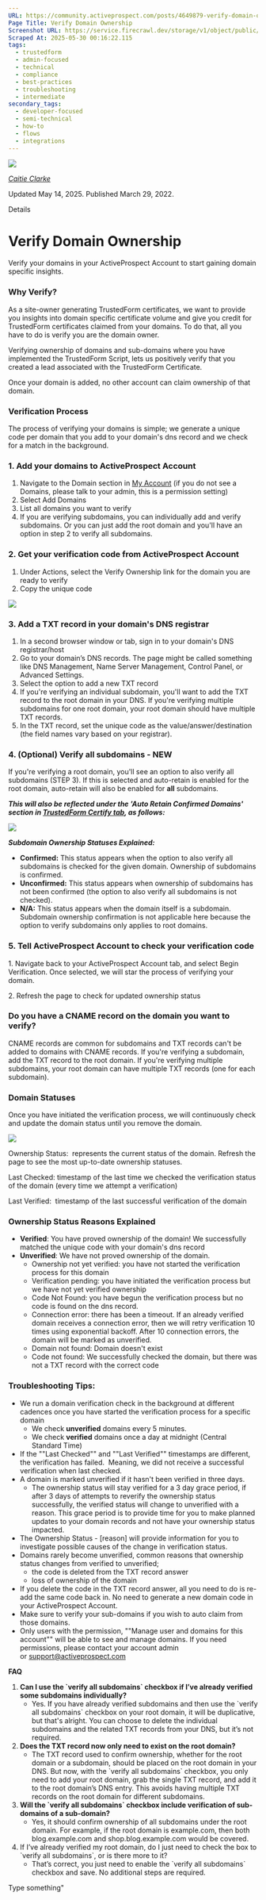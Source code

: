 ```yaml
---
URL: https://community.activeprospect.com/posts/4649879-verify-domain-ownership?_gl=1*zqdwg8*_gcl_aw*R0NMLjE3NDU2MDAxMjguQ2owS0NRandoWVNfQmhEMkFSSXNBSlRNTVFiaXRYMkdhRFdWemNDYW0wOFJtNXpFNzRLbHpuVEtxMkxjWV9JN2VIRU5wcGZJZFo1dzFOb2FBb2VXRUFMd193Y0I.*_gcl_au*MTI0OTE0OTIxNS4xNzQ0NjM5NjA2LjY1MDQxMjc5OC4xNzQ1ODc5MTYxLjE3NDU4NzkxODE.*_ga*NTQ3NjI0NDQxLjE3MzQ2Mzk3NDQ.*_ga_QHXBV6N7D1*MTc0NTk4Nzc4Ny4xODEuMS4xNzQ1OTkzNjA2LjQ1LjAuNDE0MTA2MzQw
Page Title: Verify Domain Ownership
Screenshot URL: https://service.firecrawl.dev/storage/v1/object/public/media/screenshot-a603d328-a02b-4ac8-a715-eb50807dc812.png
Scraped At: 2025-05-30 00:16:22.115
tags:
  - trustedform
  - admin-focused
  - technical
  - compliance
  - best-practices
  - troubleshooting
  - intermediate
secondary_tags:
  - developer-focused
  - semi-technical
  - how-to
  - flows
  - integrations
---
```


[![](https://content2.bloomfire.com/avatars/users/1316948/thumb/thumbnail.png?f=1606147181&Expires=1748567773&Signature=N1XtN~uVAegVWQUQbdNNW7Ug8tyFooXE0EjJD~WiWPniL5EQJ1s6XzB-1ms0vHRDifcqTNei~WffVItjr2-2GhRXIbH~SEs1P8edAHTDGsYe03ia7dHdVWq8DU5eFdR62s06dlCFEtbQSvhzoT72Ath2vj4~rkz~mjKi5LoGYOIbnE7uAgtbodhmxF6Lzw7VRnrQHc5Q9zfky3Bka~QgAB95XcB37qUmEb1TwWPN2Z8o9w2UBedGGc5RwyyZc2i-FTYS9W2lha~0A8i8ISz3NDKcEe-cHcs9VBLalrP2xJocmcbZN2msgNoeeoy9bMtjX-jy8JLi-YwuPWZwBPWUtQ__&Key-Pair-Id=APKAIDFCFZ2UHE5LPIUA)](https://community.activeprospect.com/memberships/7557576-caitie-clarke)

[_Caitie Clarke_](https://community.activeprospect.com/memberships/7557576-caitie-clarke)

Updated May 14, 2025. Published March 29, 2022.

Details

# Verify Domain Ownership

Verify your domains in your ActiveProspect Account to start gaining domain specific insights.

### Why Verify?

As a site-owner generating TrustedForm certificates, we want to provide you insights into domain specific certificate volume and give you credit for TrustedForm certificates claimed from your domains. To do that, all you have to do is verify you are the domain owner.

Verifying ownership of domains and sub-domains where you have implemented the TrustedForm Script, lets us positively verify that you created a lead associated with the TrustedForm Certificate.

Once your domain is added, no other account can claim ownership of that domain.

### Verification Process

The process of verifying your domains is simple; we generate a unique code per domain that you add to your domain's dns record and we check for a match in the background.

### 1\. Add your domains to ActiveProspect Account

1. Navigate to the Domain section in [My Account](https://account.activeprospect.com/domains) (if you do not see a Domains, please talk to your admin, this is a permission setting)
2. Select Add Domains
3. List all domains you want to verify
1. If you are verifying subdomains, you can individually add and verify subdomains. Or you can just add the root domain and you'll have an option in step 2 to verify all subdomains.

### 2\. Get your verification code from ActiveProspect Account

1. Under Actions, select the Verify Ownership link for the domain you are ready to verify
2. Copy the unique code

![](https://content3.bloomfire.com/thumbnails/contents/004/944/170/original.png?f=1745956313&Expires=1748567773&Signature=azKb8lxzOYkes20OkFf3HrV5aRkyQkL9lAYbEXvU3b9A-yvRhShRmBoiHXJ~sDuU7MtyOM~R-nFeTcfnLJpCkm1Dtz9tvQaymLaETpiK2wzu-xpnurqOJZnoyV2pP5e0lZGtVIB82e9rm5MxdMF-c~~IGS639lj3Bn29eO775RVu269VbmfYbNK4z3HzuqGxHXS6qdtA~ttbhL8~1ISudakDXLJsKvDj2FHu0RKt1Wl8MOxSao3ggdUGDWEdG8LLXJLnpRkItGayah0LwrvDii51mVbAVFPD7uvxXyQ4ZLVV4LrejzD3oykK5CCUzpBtjJX1p54YEGdfHgWSxO2ivw__&Key-Pair-Id=APKAIDFCFZ2UHE5LPIUA)

### 3\. Add a TXT record in your domain's DNS registrar

1. In a second browser window or tab, sign in to your domain's DNS registrar/host
2. Go to your domain’s DNS records. The page might be called something like DNS Management, Name Server Management, Control Panel, or Advanced Settings.
3. Select the option to add a new TXT record
1. If you're verifying an individual subdomain, you'll want to add the TXT record to the root domain in your DNS. If you're verifying multiple subdomains for one root domain, your root domain should have multiple TXT records.
4. In the TXT record, set the unique code as the value/answer/destination (the field names vary based on your registrar).

### 4\. (Optional) Verify all subdomains - NEW

If you're verifying a root domain, you'll see an option to also verify all subdomains (STEP 3). If this is selected and auto-retain is enabled for the root domain, auto-retain will also be enabled for **all** subdomains.

_**This will also be reflected under the 'Auto Retain Confirmed Domains' section in [TrustedForm Certify tab](https://app.trustedform.com/certificates/issue?__hstc=41051389.35fac6c93cef7b38a5359d0547f3275d.1748564175270.1748564175270.1748564175270.1&__hssc=41051389.1.1748564175270&__hsfp=3707738794), as follows:**_

![](https://content2.bloomfire.com/thumbnails/contents/004/944/754/original.png?f=1745989144&Expires=1748567773&Signature=nGUEWtGGnboQKlYnV2LeEpwXM9Af8T4p~obXoiQWLg~8hqiVmkAJD1qm0ifUIyDYuAYwJDtsO~lr20lAPOQyTrbCyuKG4ZdWTC4n3cWZjGwzF3ZXP6VDU-qB-yiUkDAm9gOr9KIB4XeA4rR6Veux5bBUzpjJX1N1OFGNIL~ThMKpEv5id1ERvMvbbwTg6fHlHGquFQTD5m-L0ZwRWCJ7P3caLc8MuO3H0BgO27icAxtHZCd2D5kvPd5FKYnSEOvQAU66jUEmFwbaH7q7fedhHXsB6ZnVJdlUzDSA8itoFxcBt3IpvsE-ZOJs-ezIpSg4lkVjAaFiNgG0oqKvtvwo5Q__&Key-Pair-Id=APKAIDFCFZ2UHE5LPIUA)

**_Subdomain Ownership Statuses Explained:_**

- **Confirmed:** This status appears when the option to also verify all subdomains is checked for the given domain. Ownership of subdomains is confirmed.
- **Unconfirmed:** This status appears when ownership of subdomains has not been confirmed (the option to also verify all subdomains is not checked).
- **N/A:** This status appears when the domain itself is a subdomain. Subdomain ownership confirmation is not applicable here because the option to verify subdomains only applies to root domains.

### 5\. Tell ActiveProspect Account to check your verification code

1\. Navigate back to your ActiveProspect Account tab, and select Begin Verification. Once selected, we will star the process of verifying your domain.

2\. Refresh the page to check for updated ownership status

### Do you have a CNAME record on the domain you want to verify?

CNAME records are common for subdomains and TXT records can't be added to domains with CNAME records. If you're verifying a subdomain, add the TXT record to the root domain. If you're verifying multiple subdomains, your root domain can have multiple TXT records (one for each subdomain).

### Domain Statuses

Once you have initiated the verification process, we will continuously check and update the domain status until you remove the domain.

![](https://content1.bloomfire.com/thumbnails/contents/003/147/093/original.png?f=1648485804&Expires=1748567773&Signature=b4MpLhKFK9lD-Ookt5nODVj1D5a6kLBbFLmcudJ3L93D809mmqPYj0z81Nqz8JHSpjgqRECVZ-8hdQ1sUs3sGOSG~43KhQhVsFVBjXfxw1LkBZg2Tbd628s0i7vDahQia6ixuRbv-aEvpuBQh5MOGq1Xe0DhotRxo3ax7bXqn2Gc8LNQGvwud83RgLK5QVrGppmLBGz4nxXSZDlLFV7yUzdTAa5fuj62kJAz8wtRD5xC5lhMXHvU0lWtVnNj8WKj9zdvp6Lw1QG3s~tiCltAowzG24oTB4zlys0knbzq7SCkGnZaQXWIagGAMA6AVcRZoSmTs2Ho6H4iCWxyez1k4w__&Key-Pair-Id=APKAIDFCFZ2UHE5LPIUA)

Ownership Status:  represents the current status of the domain. Refresh the page to see the most up-to-date ownership statuses.

Last Checked: timestamp of the last time we checked the verification status of the domain (every time we attempt a verification)

Last Verified:  timestamp of the last successful verification of the domain

### Ownership Status Reasons Explained

- **Verified**: You have proved ownership of the domain! We successfully matched the unique code with your domain's dns record
- **Unverified**: We have not proved ownership of the domain.
  - Ownership not yet verified: you have not started the verification process for this domain
  - Verification pending: you have initiated the verification process but we have not yet verified ownership
  - Code Not Found: you have begun the verification process but no code is found on the dns record.
  - Connection error: there has been a timeout. If an already verified domain receives a connection error, then we will retry verification 10 times using exponential backoff. After 10 connection errors, the domain will be marked as unverified.
  - Domain not found: Domain doesn't exist
  - Code not found: We successfully checked the domain, but there was not a TXT record with the correct code

### Troubleshooting Tips:

- We run a domain verification check in the background at different cadences once you have started the verification process for a specific domain
  - We check **unverified** domains every 5 minutes.
  - We check **verified** domains once a day at midnight (Central Standard Time)
- If the ""Last Checked"" and ""Last Verified"" timestamps are different, the verification has failed.  Meaning, we did not receive a successful verification when last checked.
- A domain is marked unverified if it hasn't been verified in three days.
  - The ownership status will stay verified for a 3 day grace period, if after 3 days of attempts to reverify the ownership status successfully, the verified status will change to unverified with a reason. This grace period is to provide time for you to make planned updates to your domain records and not have your ownership status impacted.
- The Ownership Status - \[reason\] will provide information for you to investigate possible causes of the change in verification status.
- Domains rarely become unverified, common reasons that ownership status changes from verified to unverified;
  - the code is deleted from the TXT record answer
  - loss of ownership of the domain
- If you delete the code in the TXT record answer, all you need to do is re-add the same code back in. No need to generate a new domain code in your ActiveProspect Account.
- Make sure to verify your sub-domains if you wish to auto claim from those domains.
- Only users with the permission, ""Manage user and domains for this account"" will be able to see and manage domains. If you need permissions, please contact your account admin or [support@activeprospect.com](mailto:support@activeprospect.com)





**FAQ**
1. **Can I use the \`verify all subdomains\` checkbox if I’ve already verified some subdomains individually?**
     - Yes. If you have already verified subdomains and then use the \`verify all subdomains\` checkbox on your root domain, it will be duplicative, but that's alright. You can choose to delete the individual subdomains and the related TXT records from your DNS, but it’s not required.
2. **Does the TXT record now only need to exist on the root domain?**
     - The TXT record used to confirm ownership, whether for the root domain or a subdomain, should be placed on the root domain in your DNS. But now, with the \`verify all subdomains\` checkbox, you only need to add your root domain, grab the single TXT record, and add it to the root domain’s DNS entry. This avoids having multiple TXT records on the root domain for different subdomains.
3. **Will the \`verify all subdomains\` checkbox include verification of sub-domains of a sub-domain?**
     - Yes, it should confirm ownership of all subdomains under the root domain. For example, if the root domain is example.com, then both blog.example.com and shop.blog.example.com would be covered.
4. If I’ve already verified my root domain, do I just need to check the box to \`verify all subdomains\`, or is there more to it?
     - That’s correct, you just need to enable the \`verify all subdomains\` checkbox and save. No additional steps are required.

Type something"

